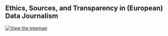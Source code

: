 ## Ethics, Sources, and Transparency in (European) Data Journalism


[![View the treemap](https://public.flourish.studio/visualisation/23387902/thumbnail)](https://public.flourish.studio/visualisation/23387902/)

